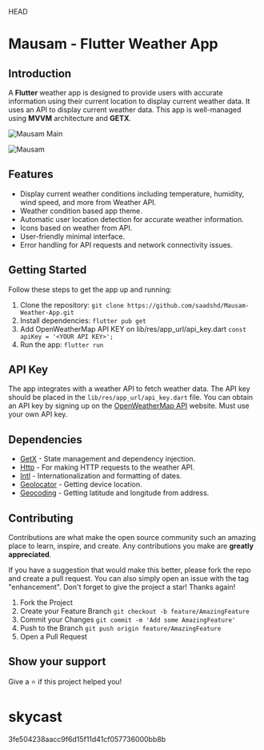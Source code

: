  HEAD
# Mausam - Flutter Weather App

## Introduction

A **Flutter** weather app is designed to provide users with accurate information using their current location to display current weather data. It uses an API to display current weather data. This app is well-managed using **MVVM** architecture and **GETX**.

![Mausam Main](https://github.com/saadshd/Mausam-Weather-App/assets/101456852/177c00c9-d18b-47e1-8dc4-ead5d6af99ae)

![Mausam](https://github.com/saadshd/Mausam-Weather-App/assets/101456852/1ce32ec7-23b6-4e3d-b53d-bdf7fe629c68)


## Features

- Display current weather conditions including temperature, humidity, wind speed, and more from Weather API.
- Weather condition based app theme.
- Automatic user location detection for accurate weather information.
- Icons based on weather from API.
- User-friendly minimal interface.
- Error handling for API requests and network connectivity issues.

## Getting Started

Follow these steps to get the app up and running:

1. Clone the repository: `git clone https://github.com/saadshd/Mausam-Weather-App.git`
2. Install dependencies: `flutter pub get`
3. Add OpenWeatherMap API KEY on lib/res/app_url/api_key.dart `const apiKey = '<YOUR API KEY>';`
4. Run the app: `flutter run`

## API Key

The app integrates with a weather API to fetch weather data. The API key should be placed in the `lib/res/app_url/api_key.dart` file. You can obtain an API key by signing up on the [OpenWeatherMap API](https://openweathermap.org/) website. Must use your own API key.

## Dependencies

- [GetX](https://pub.dev/packages/get) - State management and dependency injection.
- [Http](https://pub.dev/packages/http) - For making HTTP requests to the weather API.
- [Intl](https://pub.dev/packages/intl) - Internationalization and formatting of dates.
- [Geolocator](https://pub.dev/packages/geolocator) - Getting device location.
- [Geocoding](https://pub.dev/packages/geocoding) - Getting latitude and longitude from address.

## Contributing

Contributions are what make the open source community such an amazing place to learn, inspire, and create. Any contributions you make are **greatly appreciated**.

If you have a suggestion that would make this better, please fork the repo and create a pull request. You can also simply open an issue with the tag "enhancement".
Don't forget to give the project a star! Thanks again!

1. Fork the Project
2. Create your Feature Branch `git checkout -b feature/AmazingFeature`
3. Commit your Changes `git commit -m 'Add some AmazingFeature'`
4. Push to the Branch `git push origin feature/AmazingFeature`
5. Open a Pull Request

## Show your support
Give a ⭐ if this project helped you! 


# skycast
 3fe504238aacc9f6d15f11d41cf057736000bb8b
